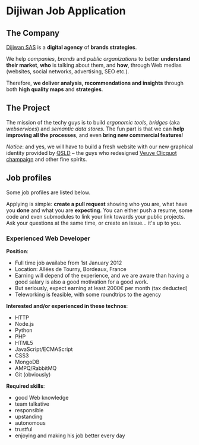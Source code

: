 # Dijiwan Job Application

## The Company

[Dijiwan SAS](http://dijiwan.com) is a **digital agency** of **brands strategies**.

We help *companies*, *brands* and *public organizations* to better **understand their market**, **who** is talking about them, and **how**, through Web medias (websites, social networks, advertising, SEO etc.).

Therefore, **we deliver analysis, recommendations and insights** through both **high quality maps** and **strategies**.

## The Project

The mission of the techy guys is to build *ergonomic tools*, *bridges* (aka *webservices*) and *semantic data stores*.
The fun part is that we can **help improving all the processes**, and even **bring new commercial features**!

*Notice*: and yes, we will have to build a fresh website with our new graphical identity provided by [QSLD](http://www.qsld.com/) – the guys who redesigned [Veuve Clicquot champaign](http://www.veuve-clicquot.com/) and other fine spirits.

## Job profiles

Some job profiles are listed below.

Applying is simple: **create a pull request** showing who you are, what have you **done** and what you are **expecting**.
You can either push a resume, some code and even submodules to link your link towards your public projects.
Ask your questions at the same time, or create an issue… it's up to you.

### Experienced Web Developer

__Position__:

* Full time job availabe from 1st January 2012
* Location: Allées de Tourny, Bordeaux, France
* Earning will depend of the experience, and we are aware than having a good salary is also a good motivation for a good work.
* But seriously, expect earning at least 2000€ per month (tax deducted)
* Teleworking is feasible, with some roundtrips to the agency

__Interested and/or experienced in these technos__:

* HTTP
* Node.js
* Python
* PHP
* HTML5
* JavaScript/ECMAScript
* CSS3
* MongoDB
* AMPQ/RabbitMQ
* Git (obviously)

__Required skills__:

* good Web knowledge
* team talkative
* responsible
* upstanding
* autonomous
* trustful
* enjoying and making his job better every day
